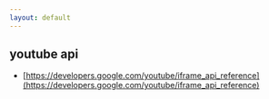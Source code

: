 ```yaml
---
layout: default 
---
```

## youtube api
- [https://developers.google.com/youtube/iframe_api_reference](https://developers.google.com/youtube/iframe_api_reference)

